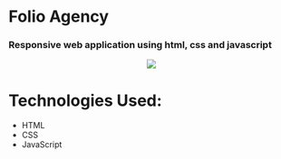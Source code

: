
<h1>Folio Agency</h1>

### Responsive web application using html, css and javascript

<div align='center'>
<img src='https://user-images.githubusercontent.com/105545187/196815656-43c397f9-23e3-46b3-94d8-968ddc6654c9.gif'/>
</div>

# Technologies Used:

- HTML
- CSS
- JavaScript
 
